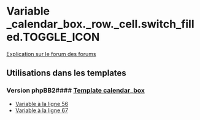 # Variable _calendar_box._row._cell.switch_filled.TOGGLE_ICON
[Explication sur le forum des forums](http://forum.forumactif.com/t294113-listing-des-variables#_calendar_box._row._cell.switch_filled.TOGGLE_ICON)
## Utilisations dans les templates
### Version phpBB2#### [Template calendar_box](subsilver/calendar_box.md)
* [Variable à la ligne 56](../subsilver/calendar_box.tpl#L56)
* [Variable à la ligne 67](../subsilver/calendar_box.tpl#L67)